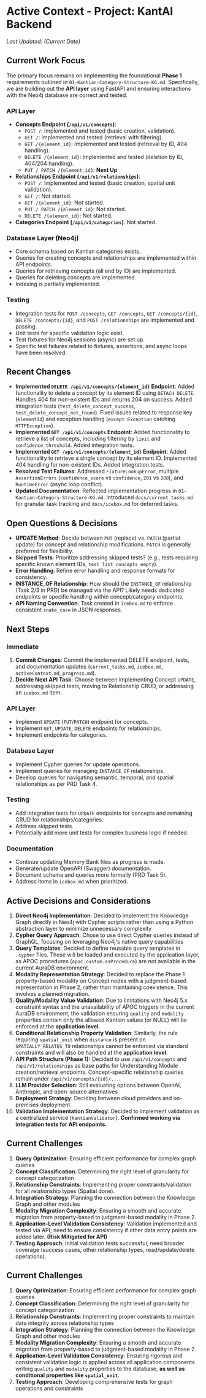 # Active Context - Project: KantAI Backend

*Last Updated: (Current Date)*

## Current Work Focus

The primary focus remains on implementing the foundational **Phase 1** requirements outlined in `01-Kantian-Category-Structure-KG.md`. Specifically, we are building out the **API layer** using FastAPI and ensuring interactions with the Neo4j database are correct and tested.

### API Layer
- **Concepts Endpoint (`/api/v1/concepts`)**:
  - `POST /`: Implemented and tested (basic creation, validation).
  - `GET /`: Implemented and tested (retrieval with filtering).
  - `GET /{element_id}`: Implemented and tested (retrieval by ID, 404 handling).
  - `DELETE /{element_id}`: Implemented and tested (deletion by ID, 404/204 handling).
  - `PUT / PATCH /{element_id}`: **Next Up**
- **Relationships Endpoint (`/api/v1/relationships`)**:
  - `POST /`: Implemented and tested (basic creation, spatial unit validation).
  - `GET /`: Not started.
  - `GET /{element_id}`: Not started.
  - `PUT / PATCH /{element_id}`: Not started.
  - `DELETE /{element_id}`: Not started.
- **Categories Endpoint (`/api/v1/categories`)**: Not started.

### Database Layer (Neo4j)
- Core schema based on Kantian categories exists.
- Queries for creating concepts and relationships are implemented within API endpoints.
- Queries for retrieving concepts (all and by ID) are implemented.
- Queries for deleting concepts are implemented.
- Indexing is partially implemented.

### Testing
- Integration tests for `POST /concepts`, `GET /concepts`, `GET /concepts/{id}`, `DELETE /concepts/{id}`, and `POST /relationships` are implemented and passing.
- Unit tests for specific validation logic exist.
- Test fixtures for Neo4j sessions (async) are set up.
- Specific test failures related to fixtures, assertions, and async loops have been resolved.

## Recent Changes

- **Implemented `DELETE /api/v1/concepts/{element_id}` Endpoint**: Added functionality to delete a concept by its element ID using `DETACH DELETE`. Handles 404 for non-existent IDs and returns 204 on success. Added integration tests (`test_delete_concept_success`, `test_delete_concept_not_found`). Fixed issues related to response key (`elementId`) and exception handling (`except Exception` catching `HTTPException`).
- **Implemented `GET /api/v1/concepts` Endpoint**: Added functionality to retrieve a list of concepts, including filtering by `limit` and `confidence_threshold`. Added integration tests.
- **Implemented `GET /api/v1/concepts/{element_id}` Endpoint**: Added functionality to retrieve a single concept by its element ID. Implemented 404 handling for non-existent IDs. Added integration tests.
- **Resolved Test Failures**: Addressed `FixtureLookupError`, multiple `AssertionErrors` (`confidence_score` vs `confidence`, `201` vs `200`), and `RuntimeError` (async loop conflict).
- **Updated Documentation**: Reflected implementation progress in `01-Kantian-Category-Structure-KG.md`. Introduced `docs/current_tasks.md` for granular task tracking and `docs/icebox.md` for deferred tasks.

## Open Questions & Decisions

- **UPDATE Method**: Decide between `PUT` (replace) vs. `PATCH` (partial update) for concept and relationship modifications. `PATCH` is generally preferred for flexibility.
- **Skipped Tests**: Prioritize addressing skipped tests? (e.g., tests requiring specific known element IDs, `test_list_concepts_empty`).
- **Error Handling**: Refine error handling and response formats for consistency.
- **INSTANCE_OF Relationship**: How should the `INSTANCE_OF` relationship (Task 2/3 in PRD) be managed via the API? Likely needs dedicated endpoints or specific handling within concept/category endpoints.
- **API Naming Convention**: Task created in `icebox.md` to enforce consistent `snake_case` in JSON responses.

## Next Steps

### Immediate
1.  **Commit Changes**: Commit the implemented DELETE endpoint, tests, and documentation updates (`current_tasks.md`, `icebox.md`, `activeContext.md`, `progress.md`).
2.  **Decide Next API Task**: Choose between implementing Concept `UPDATE`, addressing skipped tests, moving to Relationship CRUD, or addressing an `icebox.md` item.

### API Layer
- Implement `UPDATE` (`PUT`/`PATCH`) endpoint for concepts.
- Implement `GET`, `UPDATE`, `DELETE` endpoints for relationships.
- Implement endpoints for categories.

### Database Layer
- Implement Cypher queries for update operations.
- Implement queries for managing `INSTANCE_OF` relationships.
- Develop queries for navigating semantic, temporal, and spatial relationships as per PRD Task 4.

### Testing
- Add integration tests for `UPDATE` endpoints for concepts and remaining CRUD for relationships/categories.
- Address skipped tests.
- Potentially add more unit tests for complex business logic if needed.

### Documentation
- Continue updating Memory Bank files as progress is made.
- Generate/update OpenAPI (Swagger) documentation.
- Document schema and queries more formally (PRD Task 5).
- Address items in `icebox.md` when prioritized.

## Active Decisions and Considerations

1. **Direct Neo4j Implementation**: Decided to implement the Knowledge Graph directly in Neo4j with Cypher scripts rather than using a Python abstraction layer to minimize unnecessary complexity
2. **Cypher Query Approach**: Chose to use direct Cypher queries instead of GraphQL, focusing on leveraging Neo4j's native query capabilities
3. **Query Templates**: Decided to define reusable query templates in `.cypher` files. These will be loaded and executed by the application layer, as APOC procedures (`apoc.custom.asProcedure`) are not available in the current AuraDB environment.
4. **Modality Representation Strategy**: Decided to replace the Phase 1 property-based modality on Concept nodes with a judgment-based representation in Phase 2, rather than maintaining coexistence. This involves a planned migration.
5. **Quality/Modality Value Validation**: Due to limitations with Neo4j 5.x constraint syntax and the unavailability of APOC triggers in the current AuraDB environment, the validation ensuring `quality` and `modality` properties contain only the allowed Kantian values (or NULL) will be enforced at the **application level**.
6. **Conditional Relationship Property Validation**: Similarly, the rule requiring `spatial_unit` when `distance` is present on `SPATIALLY_RELATES_TO` relationships cannot be enforced via standard constraints and will also be handled at the **application level**.
7. **API Path Structure (Phase 1):** Decided to use `/api/v1/concepts` and `/api/v1/relationships` as base paths for Understanding Module creation/retrieval endpoints. Concept-specific relationship queries remain under `/api/v1/concepts/{id}/...`.
8. **LLM Provider Selection**: Still evaluating options between OpenAI, Anthropic, and open-source alternatives
9. **Deployment Strategy**: Deciding between cloud providers and on-premises deployment
10. **Validation Implementation Strategy**: Decided to implement validation as a centralized service (`KantianValidator`). **Confirmed working via integration tests for API endpoints.**

## Current Challenges

1. **Query Optimization**: Ensuring efficient performance for complex graph queries
2. **Concept Classification**: Determining the right level of granularity for concept categorization
3. **Relationship Constraints**: Implementing proper constraints/validation for all relationship types (Spatial done).
4. **Integration Strategy**: Planning the connection between the Knowledge Graph and other modules
5. **Modality Migration Complexity**: Ensuring a smooth and accurate migration from property-based to judgment-based modality in Phase 2.
6. **Application-Level Validation Consistency**: Validation implemented and tested via API; need to ensure consistency if other data entry points are added later. **(Risk Mitigated for API)**
7. **Testing Approach**: Initial validation tests successful; need broader coverage (success cases, other relationship types, read/update/delete operations).

## Current Challenges

1. **Query Optimization**: Ensuring efficient performance for complex graph queries
2. **Concept Classification**: Determining the right level of granularity for concept categorization
3. **Relationship Constraints**: Implementing proper constraints to maintain data integrity across relationship types
4. **Integration Strategy**: Planning the connection between the Knowledge Graph and other modules
5. **Modality Migration Complexity**: Ensuring a smooth and accurate migration from property-based to judgment-based modality in Phase 2.
6. **Application-Level Validation Consistency**: Ensuring rigorous and consistent validation logic is applied across all application components writing `quality` and `modality` properties to the database, **as well as conditional properties like `spatial_unit`**.
7. **Testing Approach**: Developing comprehensive tests for graph operations and constraints 